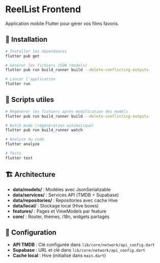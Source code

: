# ReelList Frontend

Application mobile Flutter pour gérer vos films favoris.

## 🚀 Installation

```bash
# Installer les dépendances
flutter pub get

# Générer les fichiers JSON (models)
flutter pub run build_runner build --delete-conflicting-outputs

# Lancer l'application
flutter run
```

## 📝 Scripts utiles

```bash
# Régénérer les fichiers après modification des models
flutter pub run build_runner build --delete-conflicting-outputs

# Watch mode (régénération automatique)
flutter pub run build_runner watch

# Analyse du code
flutter analyze

# Tests
flutter test
```

## 🏗️ Architecture

- **data/models/** : Modèles avec JsonSerializable
- **data/services/** : Services API (TMDB + Supabase)
- **data/repositories/** : Repositories avec cache Hive
- **data/local/** : Stockage local (Hive boxes)
- **features/** : Pages et ViewModels par feature
- **core/** : Router, thèmes, i18n, widgets partagés

## 🔧 Configuration

- **API TMDB** : Clé configurée dans `lib/core/network/api_config.dart`
- **Supabase** : URL et clé dans `lib/core/network/api_config.dart`
- **Cache local** : Hive (initialisé dans `main.dart`)

